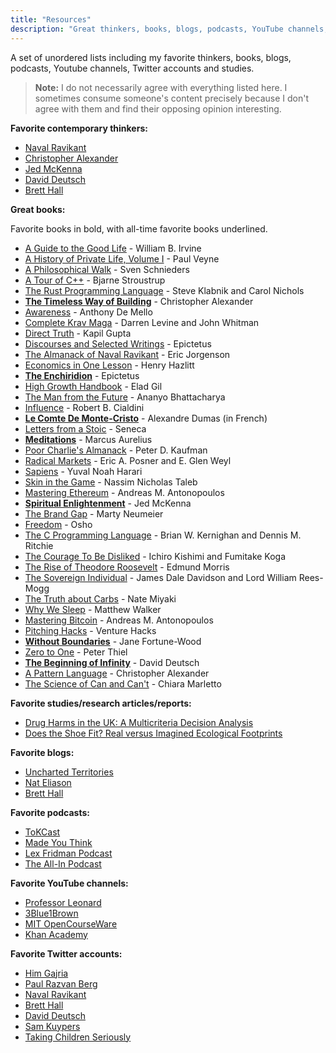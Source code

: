 ```yaml
---
title: "Resources"
description: "Great thinkers, books, blogs, podcasts, YouTube channels, Twitter accounts and studies."
---
```


A set of unordered lists including my favorite thinkers, books, blogs, podcasts, Youtube channels, Twitter accounts and studies.

> **Note:** I do not necessarily agree with everything listed here. I sometimes consume someone's content precisely because I don't agree with them and find their opposing opinion interesting.

**Favorite contemporary thinkers:**

- [Naval Ravikant](https://twitter.com/naval)
- [Christopher Alexander](https://en.wikipedia.org/wiki/Christopher_Alexander)
- [Jed McKenna](https://www.wisefoolpress.com/)
- [David Deutsch](https://www.daviddeutsch.org.uk/)
- [Brett Hall](https://www.bretthall.org/)

**Great books:**

Favorite books in bold, with all-time favorite books underlined.

- [A Guide to the Good Life](https://www.amazon.com/Guide-Good-Life-Ancient-Stoic/dp/0195374614) - William B. Irvine
- [A History of Private Life, Volume I](https://www.amazon.com/History-Private-Life-Pagan-Byzantium/dp/0674399749/142-1284140-7612628?psc=1) - Paul Veyne
- [A Philosophical Walk](https://twitter.com/SvenSchnieders/status/1358466385140146177) - Sven Schnieders
- [A Tour of C++](https://www.amazon.com/Tour-2nd-Depth-Bjarne-Stroustrup/dp/0134997832) - Bjarne Stroustrup
- [The Rust Programming Language](https://www.amazon.com/Rust-Programming-Language-Covers-2018/dp/1718500440) - Steve Klabnik and Carol Nichols
- [**The Timeless Way of Building**](https://www.amazon.com/Timeless-Way-Building-Christopher-Alexander/dp/0195024028) - Christopher Alexander
- [Awareness](https://www.amazon.com/Awareness-Opportunities-Reality-Anthony-Mello/dp/0385249373) - Anthony De Mello
- [Complete Krav Maga](https://www.amazon.com/Complete-Krav-Maga-Self-Defense-Techniques/dp/1612435580) - Darren Levine and John Whitman
- [Direct Truth](https://www.amazon.com/Direct-Truth-Uncompromising-non-prescriptive-questions/dp/1724334417) - Kapil Gupta
- [Discourses and Selected Writings](https://www.amazon.com/Discourses-Selected-Writings-Penguin-Classics/dp/0140449469) - Epictetus
- [The Almanack of Naval Ravikant](https://www.amazon.com/Almanack-Naval-Ravikant-Wealth-Happiness/dp/1544514212) - Eric Jorgenson
- [Economics in One Lesson](https://www.amazon.com/Economics-One-Lesson-Shortest-Understand/dp/0517548232) - Henry Hazlitt
- [**The Enchiridion**](https://www.amazon.com/Discourses-Selected-Writings-Penguin-Classics/dp/0140449469) - Epictetus
- [High Growth Handbook](https://www.amazon.com/High-Growth-Handbook-Elad-Gil/dp/1732265100) - Elad Gil
- [The Man from the Future](https://www.amazon.com/Man-Future-Visionary-Life-Neumann/dp/1324003995) -  Ananyo Bhattacharya
- [Influence](https://www.amazon.com/Influence-Psychology-Persuasion-Robert-Cialdini/dp/006124189X) - Robert B. Cialdini
- [**Le Comte De Monte-Cristo**](https://www.amazon.fr/Comte-Monte-Cristo-Int%C3%A9grale-trois-volumes/dp/1545401055) - Alexandre Dumas (in French)
- [Letters from a Stoic](https://www.amazon.com/Letters-Penguin-Classics-Lucius-Annaeus/dp/0140442103) - Seneca
- [**Meditations**](https://www.amazon.com/Meditations-New-Translation-Marcus-Aurelius/dp/0812968255) - Marcus Aurelius
- [Poor Charlie's Almanack](https://www.amazon.com/Poor-Charlies-Almanack-Charles-Expanded/dp/1578645018) - Peter D. Kaufman
- [Radical Markets](https://www.amazon.com/Radical-Markets-Uprooting-Capitalism-Democracy/dp/0691196060) - Eric A. Posner and E. Glen Weyl
- [Sapiens](https://www.amazon.com/Sapiens-Humankind-Yuval-Noah-Harari/dp/0062316117) - Yuval Noah Harari
- [Skin in the Game](https://www.amazon.com/Skin-Game-Hidden-Asymmetries-Daily/dp/0425284646) - Nassim Nicholas Taleb
- [Mastering Ethereum](https://www.amazon.com/Mastering-Ethereum-Building-Smart-Contracts/dp/1491971940) - Andreas M. Antonopoulos 
- [**Spiritual Enlightenment**](https://www.amazon.com/Spiritual-Enlightenment-Damnedest-Thing-Trilogy/dp/0980184843) - Jed McKenna
- [The Brand Gap](https://www.amazon.com/Brand-Gap-Distance-Business-Strategy/dp/0321348109) - Marty Neumeier
- [Freedom](https://www.amazon.com/Freedom-Courage-Yourself-Insights-Living/dp/0312320701) - Osho
- [The C Programming Language](https://www.amazon.com/Programming-Language-2nd-Brian-Kernighan/dp/0131103628) - Brian W. Kernighan and Dennis M. Ritchie
- [The Courage To Be Disliked](https://www.amazon.com/Courage-Be-Disliked-yourself-happiness/dp/176063073X) - Ichiro Kishimi and Fumitake Koga
- [The Rise of Theodore Roosevelt](https://www.amazon.com/Theodore-Roosevelt-Modern-Library-Paperback/dp/0375756787) -  Edmund Morris
- [The Sovereign Individual](https://www.amazon.com/Sovereign-Individual-Mastering-Transition-Information/dp/0684832720) - James Dale Davidson and Lord William Rees-Mogg
- [The Truth about Carbs](https://www.amazon.com/Truth-about-Carbs-Amount-Year-Round/dp/194276152X) - Nate Miyaki
- [Why We Sleep](https://www.amazon.com/Why-We-Sleep-Unlocking-Dreams/dp/1501144324) - Matthew Walker
- [Mastering Bitcoin](https://www.amazon.com/Mastering-Bitcoin-Programming-Open-Blockchain/dp/1491954388) - Andreas M. Antonopoulos
- [Pitching Hacks](https://www.amazon.com/Pitching-Hacks-pitch-startups-investors/dp/0557235596) - Venture Hacks
- [**Without Boundaries**](https://www.amazon.com/Without-Boundaries-Jan-Fortune-Wood/dp/1900219174/) - Jane Fortune-Wood
- [Zero to One](https://www.amazon.com/-/es/Peter-Thiel-Blake-Masters/dp/0753555204) - Peter Thiel
- <span style="text-decoration:underline">[**The Beginning of Infinity**](https://www.amazon.com/Beginning-Infinity-Explanations-Transform-World/dp/0143121359)</span> - David Deutsch
- [A Pattern Language](https://www.amazon.com/Pattern-Language-Buildings-Construction-Environmental/dp/0195019199) - Christopher Alexander
- [The Science of Can and Can't](https://www.amazon.com/Science-Can-Cant-Physicists-Counterfactuals/dp/0525521925) - Chiara Marletto

**Favorite studies/research articles/reports:**

- [Drug Harms in the UK: A Multicriteria Decision Analysis](https://www.thelancet.com/action/showPdf?pii=S0140-6736%2810%2961462-6)
- [Does the Shoe Fit? Real versus Imagined Ecological Footprints](https://journals.plos.org/plosbiology/article/file?id=10.1371/journal.pbio.1001700&type=printable)

**Favorite blogs:**

- [Uncharted Territories](https://unchartedterritories.tomaspueyo.com/)
- [Nat Eliason](https://www.nateliason.com/blog)
- [Brett Hall](https://www.bretthall.org/blog)

**Favorite podcasts:**

- [ToKCast](https://www.bretthall.org/tokcast)
- [Made You Think](https://madeyouthinkpodcast.com/)
- [Lex Fridman Podcast](https://lexfridman.com/podcast/)
- [The All-In Podcast](https://www.allinpodcast.co/)

**Favorite YouTube channels:**

- [Professor Leonard](https://www.youtube.com/c/ProfessorLeonard)
- [3Blue1Brown](https://www.youtube.com/c/3blue1brown)
- [MIT OpenCourseWare](https://www.youtube.com/@mitocw)
- [Khan Academy](https://www.youtube.com/@khanacademy)

**Favorite Twitter accounts:**

- [Him Gajria](https://twitter.com/himgajria)
- [Paul Razvan Berg](https://twitter.com/PaulRBerg)
- [Naval Ravikant](https://twitter.com/naval)
- [Brett Hall](https://twitter.com/tokteacher)
- [David Deutsch](https://twitter.com/DavidDeutschOxf)
- [Sam Kuypers](https://twitter.com/Sam_kuyp)
- [Taking Children Seriously](https://twitter.com/TCSparents)

